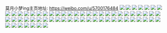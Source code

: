 莫月小梦ing主页地址: https://weibo.com/u/5700176484 
![](https://wx4.sinaimg.cn/mw2000/006dLmioly1h93hu6c3dbj31nt27rhdu.jpg) 
![](https://wx4.sinaimg.cn/mw2000/006dLmioly1h93hube78nj30u01hc7dk.jpg) 
![](https://wx4.sinaimg.cn/mw2000/006dLmioly1h93hu74qgwj325d2v61ky.jpg) 
![](https://wx4.sinaimg.cn/mw2000/006dLmioly1h93hu7uoj1j3292303hdu.jpg) 
![](https://wx4.sinaimg.cn/mw2000/006dLmioly1h93hu9hee8j31n626vnpe.jpg) 
![](https://wx4.sinaimg.cn/mw2000/006dLmioly1h93hub0dqwj31nt27re82.jpg) 
![](https://wx4.sinaimg.cn/mw2000/006dLmioly1h8z8b2w67rj31r02c0b29.jpg) 
![](https://wx4.sinaimg.cn/mw2000/006dLmioly1h8sze7a08aj32802yonpf.jpg) 
![](https://wx4.sinaimg.cn/mw2000/006dLmioly1h2pp6smjhvj30wi17cjwc.jpg) 
![](https://wx4.sinaimg.cn/mw2000/006dLmioly1h2jiwh3tgtj3280280x6r.jpg) 
![](https://wx4.sinaimg.cn/mw2000/006dLmioly1h2jiwia79aj32c02c0hdv.jpg) 
![](https://wx4.sinaimg.cn/mw2000/006dLmioly1h2jiwjpjnyj32c02c0hdx.jpg) 
![](https://wx4.sinaimg.cn/mw2000/006dLmioly1h2jiwkth7bj32c02c0qv7.jpg) 
![](https://wx4.sinaimg.cn/mw2000/006dLmioly1h2jiwfnk18j32c02c07wk.jpg) 
![](https://wx4.sinaimg.cn/mw2000/006dLmioly1h2jiwlb7n1j30u00u0k4m.jpg) 
![](https://wx4.sinaimg.cn/mw2000/006dLmioly1h2iqn9qffyj313y0u0aii.jpg) 
![](https://wx4.sinaimg.cn/mw2000/006dLmioly1h0nphmvx8bj3280280hdu.jpg) 
![](https://wx4.sinaimg.cn/mw2000/006dLmiogy1glk3b9fulhj30x40rnwpt.jpg) 
![](https://wx4.sinaimg.cn/mw2000/006dLmiogy1gi14lpe3zrj30u10u0wuh.jpg) 
![](https://wx4.sinaimg.cn/mw2000/006dLmiogy1gi14lqni37j30u10u0dv4.jpg) 
![](https://wx4.sinaimg.cn/mw2000/006dLmiogy1gi14lrum7vj30u10u0apn.jpg) 
![](https://wx4.sinaimg.cn/mw2000/006dLmiogy1gi14lsxosuj30u10u07j7.jpg) 
![](https://wx4.sinaimg.cn/mw2000/006dLmiogy1gi14lu1vvcj30u10u0apf.jpg) 
![](https://wx4.sinaimg.cn/mw2000/006dLmiogy1gi14luub7ej30u10u0k0l.jpg) 
![](https://wx4.sinaimg.cn/mw2000/006dLmiogy1ghzwfmo8cmj31400u0tez.jpg) 
![](https://wx4.sinaimg.cn/mw2000/006dLmiogy1ghzwfrzdfvj30u00u0dlc.jpg) 
![](https://wx4.sinaimg.cn/mw2000/006dLmiogy1gf586wg9jnj30u00u0grd.jpg) 
![](https://wx4.sinaimg.cn/mw2000/006dLmioly1ge76crbhu3j30u00u0k49.jpg) 
![](https://wx4.sinaimg.cn/mw2000/006dLmioly1gdnkynh3h3j30u00u07g5.jpg) 
![](https://wx4.sinaimg.cn/mw2000/006dLmioly1gd1zndf5ffj30u014042g.jpg) 
![](https://wx4.sinaimg.cn/mw2000/006dLmioly1gcpwhczg2oj32c02c01kx.jpg) 
![](https://wx4.sinaimg.cn/mw2000/006dLmioly1gcgv4wyaorj31o01o0b2e.jpg) 
![](https://wx4.sinaimg.cn/mw2000/006dLmioly1gc324f2dyvj31o01o01l1.jpg) 
![](https://wx4.sinaimg.cn/mw2000/006dLmioly1gbp2v9spsnj30u00u0n61.jpg) 
![](https://wx4.sinaimg.cn/mw2000/006dLmioly1gbo3hkp1vnj31o01o07wh.jpg) 
![](https://wx4.sinaimg.cn/mw2000/006dLmioly1gblue9whahj30u00u0n65.jpg) 
![](https://wx4.sinaimg.cn/mw2000/006dLmioly1gblue9ewucj30u00u0qae.jpg) 
![](https://wx4.sinaimg.cn/mw2000/006dLmioly1gb02l95xebj31o01o0e82.jpg) 
![](https://wx4.sinaimg.cn/mw2000/006dLmioly1ga3j838gayj31o01o0e81.jpg) 
![](https://wx4.sinaimg.cn/mw2000/006dLmioly1g7jrun6nqhj31sc1scb2d.jpg) 
![](https://wx4.sinaimg.cn/mw2000/006dLmioly1g7jrtfgn39j31sc1schdt.jpg) 
![](https://wx4.sinaimg.cn/mw2000/006dLmioly1g6c9wdlua6j30iy0sfn1g.jpg) 
![](https://wx4.sinaimg.cn/mw2000/006dLmioly1g4xk7ody2aj30u01hcdsf.jpg) 
![](https://wx4.sinaimg.cn/mw2000/006dLmioly1g3sz3zy3nkj30u00u0tg6.jpg) 
![](https://wx4.sinaimg.cn/mw2000/006dLmioly1g3sz42pqe5j30u00u048f.jpg) 
![](https://wx4.sinaimg.cn/mw2000/006dLmioly1g3sz3x2zyqj30u00u011p.jpg) 
![](https://wx4.sinaimg.cn/mw2000/006dLmioly1g3sz442e09j30u00u0q68.jpg) 
![](https://wx4.sinaimg.cn/mw2000/006dLmiogy1g3n88ynl7pj30by0hsmz1.jpg) 
![](https://wx4.sinaimg.cn/mw2000/006dLmioly1g2sxa5woflj30u00u0gxv.jpg) 
![](https://wx4.sinaimg.cn/mw2000/006dLmioly1g2sxa71k7hj30u00u0wuz.jpg) 
![](https://wx4.sinaimg.cn/mw2000/006dLmioly1g2sxbdhghmj30u00u0dw1.jpg) 
![](https://wx4.sinaimg.cn/mw2000/006dLmioly1g2sxbi2fz2j30u00u0k48.jpg) 
![](https://wx4.sinaimg.cn/mw2000/006dLmioly1g2sxbgjopfj30u30u0dqi.jpg) 
![](https://wx4.sinaimg.cn/mw2000/006dLmioly1g2sxbp3f75j30u10u0dw3.jpg) 
![](https://wx4.sinaimg.cn/mw2000/006dLmiogy1g1rxib99wqj31sg1sb7wk.jpg) 
![](https://wx4.sinaimg.cn/mw2000/006dLmioly1fzeimo92hgj30u01szjyc.jpg) 
![](https://wx4.sinaimg.cn/mw2000/006dLmiogy1fz6g3evl1oj31sg1sgh61.jpg) 
![](https://wx4.sinaimg.cn/mw2000/006dLmioly1fz20csagt8j30lp0lpdiy.jpg) 
![](https://wx4.sinaimg.cn/mw2000/006dLmioly1ftnl7u8b7cj3280280b2a.jpg) 
![](https://wx4.sinaimg.cn/mw2000/006dLmioly1ftnl7qgy2tj32802801kx.jpg) 
![](https://wx4.sinaimg.cn/mw2000/006dLmiogy1ft0hhpvjedj32ds1sg7wm.jpg) 
![](https://wx4.sinaimg.cn/mw2000/006dLmiogy1fs3viml840j30qo0qojv7.jpg) 
![](https://wx4.sinaimg.cn/mw2000/006dLmiogy1fqgyz3m76bj30qo0qo7ak.jpg) 
![](https://wx4.sinaimg.cn/mw2000/006dLmiogy1fqgyz5cwp5j30qo0qoqam.jpg) 
